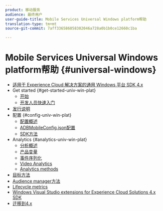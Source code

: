 ```yaml
---
product: 移动服务
audience: 最终用户
user-guide-title: Mobile Services Universal Windows platform帮助
translation-type: tm+mt
source-git-commit: 7aff336586058302046a728a0b1b0ce12660c1ba

---
```



# Mobile Services Universal Windows platform帮助 {#universal-windows}

+ [适用于 Experience Cloud 解决方案的通用 Windows 平台 SDK 4.x](overview.md)
+ Get started {#get-started-univ-win-plat}
   + [开始](c-getting-started/c-getting-started.md)
   + [开发人员快速入门](c-getting-started/dev-qs.md)
+ [发行说明](release-notes.md)
+ 配置 {#config-univ-win-plat}
   + [配置概述](c-configuration/c-configuration.md)
   + [ADBMobileConfig.json配置](c-configuration/c.json.md)
   + [SDK方法](c-configuration/methods.md)
+ Analytics {#analytics-univ-win-plat}
   + [分析概述](analytics/analytics.md)
   + [产品变量](analytics/products.md)
   + [事件序列化](analytics/event-serialization.md)
   + [Video Analytics](analytics/video-qs.md)
   + [Analytics methods](analytics/analytics-methods.md)
+ [目标方法](target/target-methods.md)
+ [Audience manager方法](audiencemgmt/audience-manager-methods.md)
+ [Lifecycle metrics](metrics.md)
+ [Windows Visual Studio extensions for Experience Cloud Solutions 4.x SDK](extensions/win-vse-4x.md)
+ [迁移到4.x](migration-v3.md)
